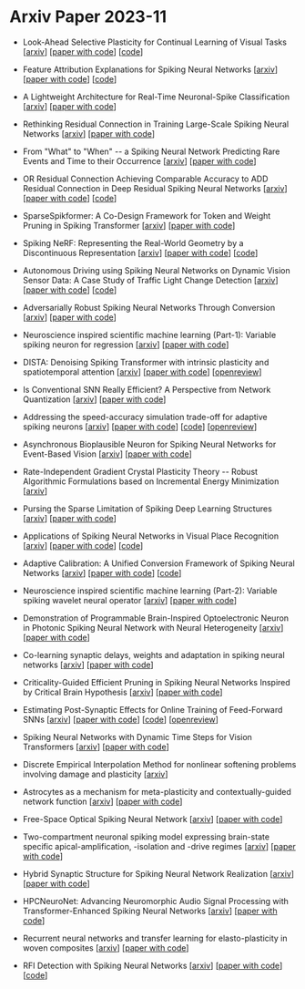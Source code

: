 # Arxiv Paper 2023-11


- Look-Ahead Selective Plasticity for Continual Learning of Visual Tasks [[arxiv](https://arxiv.org/abs/2311.01617)] [[paper with code](https://paperswithcode.com/paper/look-ahead-selective-plasticity-for-continual)] [[code](https://github.com/crouzbehmeshkin/lasp)]

- Feature Attribution Explanations for Spiking Neural Networks [[arxiv](https://arxiv.org/abs/2311.02110)] [[paper with code](https://paperswithcode.com/paper/feature-attribution-explanations-for-spiking)] [[code](https://github.com/elisanguyen/tsa-explanations)]

- A Lightweight Architecture for Real-Time Neuronal-Spike Classification [[arxiv](https://arxiv.org/abs/2311.04808)] [[paper with code](https://paperswithcode.com/paper/a-lightweight-architecture-for-real-time)]

- Rethinking Residual Connection in Training Large-Scale Spiking Neural Networks [[arxiv](https://arxiv.org/abs/2311.05171)] [[paper with code](https://paperswithcode.com/paper/rethinking-residual-connection-in-training)]

- From "What" to "When" -- a Spiking Neural Network Predicting Rare Events and Time to their Occurrence [[arxiv](https://arxiv.org/abs/2311.05210)] [[paper with code](https://paperswithcode.com/paper/from-what-to-when-a-spiking-neural-network)]

- OR Residual Connection Achieving Comparable Accuracy to ADD Residual Connection in Deep Residual Spiking Neural Networks [[arxiv](https://arxiv.org/abs/2311.06570)] [[paper with code](https://paperswithcode.com/paper/or-residual-connection-achieving-comparable)] [[code](https://github.com/ym-shan/orrc-syna-natural-pruning)]

- SparseSpikformer: A Co-Design Framework for Token and Weight Pruning in Spiking Transformer [[arxiv](https://arxiv.org/abs/2311.08806)] [[paper with code](https://paperswithcode.com/paper/sparsespikformer-a-co-design-framework-for)]

- Spiking NeRF: Representing the Real-World Geometry by a Discontinuous Representation [[arxiv](https://arxiv.org/abs/2311.09077)] [[paper with code](https://paperswithcode.com/paper/spiking-nerf-representing-the-real-world)] [[code](https://github.com/liaozhanfeng/spiking-nerf)]

- Autonomous Driving using Spiking Neural Networks on Dynamic Vision Sensor Data: A Case Study of Traffic Light Change Detection [[arxiv](https://arxiv.org/abs/2311.09225)] [[paper with code](https://paperswithcode.com/paper/autonomous-driving-using-spiking-neural)] [[code](https://github.com/xueleichen/snn-dvs-carla)]

- Adversarially Robust Spiking Neural Networks Through Conversion [[arxiv](https://arxiv.org/abs/2311.09266)] [[paper with code](https://paperswithcode.com/paper/adversarially-robust-spiking-neural-networks)]

- Neuroscience inspired scientific machine learning (Part-1): Variable spiking neuron for regression [[arxiv](https://arxiv.org/abs/2311.09267)] [[paper with code](https://paperswithcode.com/paper/neuroscience-inspired-scientific-machine)]

- DISTA: Denoising Spiking Transformer with intrinsic plasticity and spatiotemporal attention [[arxiv](https://arxiv.org/abs/2311.09376)] [[paper with code](https://paperswithcode.com/paper/dista-denoising-spiking-transformer-with)] [[openreview](https://openreview.net/forum?id=mjDROBU93g)]

- Is Conventional SNN Really Efficient? A Perspective from Network Quantization [[arxiv](https://arxiv.org/abs/2311.10802)] [[paper with code](https://paperswithcode.com/paper/is-conventional-snn-really-efficient-a)]

- Addressing the speed-accuracy simulation trade-off for adaptive spiking neurons [[arxiv](https://arxiv.org/abs/2311.11390)] [[paper with code](https://paperswithcode.com/paper/addressing-the-speed-accuracy-simulation)] [[code](https://github.com/webstorms/blocks)] [[openreview](https://openreview.net/forum?id=Ht79ZTVMsn)]

- Asynchronous Bioplausible Neuron for Spiking Neural Networks for Event-Based Vision [[arxiv](https://arxiv.org/abs/2311.11853)] [[paper with code](https://paperswithcode.com/paper/asynchronous-bioplausible-neuron-for-spiking)]

- Rate-Independent Gradient Crystal Plasticity Theory -- Robust Algorithmic Formulations based on Incremental Energy Minimization [[arxiv](https://arxiv.org/abs/2311.12026)]

- Pursing the Sparse Limitation of Spiking Deep Learning Structures [[arxiv](https://arxiv.org/abs/2311.12060)] [[paper with code](https://paperswithcode.com/paper/pursing-the-sparse-limitation-of-spiking-deep)]

- Applications of Spiking Neural Networks in Visual Place Recognition [[arxiv](https://arxiv.org/abs/2311.13186)] [[paper with code](https://paperswithcode.com/paper/applications-of-spiking-neural-networks-in)] [[code](https://github.com/qvpr/vprsnn)]

- Adaptive Calibration: A Unified Conversion Framework of Spiking Neural Networks [[arxiv](https://arxiv.org/abs/2311.14265)] [[paper with code](https://paperswithcode.com/paper/bursting-spikes-efficient-and-high)] [[code](https://github.com/bic-l/burst-ann2snn)]

- Neuroscience inspired scientific machine learning (Part-2): Variable spiking wavelet neural operator [[arxiv](https://arxiv.org/abs/2311.14710)] [[paper with code](https://paperswithcode.com/paper/neuroscience-inspired-scientific-machine-1)]

- Demonstration of Programmable Brain-Inspired Optoelectronic Neuron in Photonic Spiking Neural Network with Neural Heterogeneity [[arxiv](https://arxiv.org/abs/2311.15474)] [[paper with code](https://paperswithcode.com/paper/demonstration-of-programmable-brain-inspired)]

- Co-learning synaptic delays, weights and adaptation in spiking neural networks [[arxiv](https://arxiv.org/abs/2311.16112)] [[paper with code](https://paperswithcode.com/paper/co-learning-synaptic-delays-weights-and)]

- Criticality-Guided Efficient Pruning in Spiking Neural Networks Inspired by Critical Brain Hypothesis [[arxiv](https://arxiv.org/abs/2311.16141)] [[paper with code](https://paperswithcode.com/paper/brain-inspired-efficient-pruning-exploiting)]

- Estimating Post-Synaptic Effects for Online Training of Feed-Forward SNNs [[arxiv](https://arxiv.org/abs/2311.16151)] [[paper with code](https://paperswithcode.com/paper/estimating-post-synaptic-effects-for-online)] [[code](https://github.com/intelligent-microsystems-lab/otpe)] [[openreview](https://openreview.net/forum?id=ulMXGO1fdH)]

- Spiking Neural Networks with Dynamic Time Steps for Vision Transformers [[arxiv](https://arxiv.org/abs/2311.16456)] [[paper with code](https://paperswithcode.com/paper/spiking-neural-networks-with-dynamic-time)]

- Discrete Empirical Interpolation Method for nonlinear softening problems involving damage and plasticity [[arxiv](https://arxiv.org/abs/2311.17485)]

- Astrocytes as a mechanism for meta-plasticity and contextually-guided network function [[arxiv](https://arxiv.org/abs/2311.03508)] [[paper with code](https://paperswithcode.com/paper/astrocytes-as-a-mechanism-for-meta-plasticity)]

- Free-Space Optical Spiking Neural Network [[arxiv](https://arxiv.org/abs/2311.04558)] [[paper with code](https://paperswithcode.com/paper/free-space-optical-spiking-neural-network)]

- Two-compartment neuronal spiking model expressing brain-state specific apical-amplification, -isolation and -drive regimes [[arxiv](https://arxiv.org/abs/2311.06074)] [[paper with code](https://paperswithcode.com/paper/two-compartment-neuronal-spiking-model)]

- Hybrid Synaptic Structure for Spiking Neural Network Realization [[arxiv](https://arxiv.org/abs/2311.07787)] [[paper with code](https://paperswithcode.com/paper/hybrid-synaptic-structure-for-spiking-neural)]

- HPCNeuroNet: Advancing Neuromorphic Audio Signal Processing with Transformer-Enhanced Spiking Neural Networks [[arxiv](https://arxiv.org/abs/2311.12449)] [[paper with code](https://paperswithcode.com/paper/hpcneuronet-advancing-neuromorphic-audio)]

- Recurrent neural networks and transfer learning for elasto-plasticity in woven composites [[arxiv](https://arxiv.org/abs/2311.13434)] [[paper with code](https://paperswithcode.com/paper/recurrent-neural-networks-and-transfer)]

- RFI Detection with Spiking Neural Networks [[arxiv](https://arxiv.org/abs/2311.14303)] [[paper with code](https://paperswithcode.com/paper/rfi-detection-with-spiking-neural-networks)] [[code](https://github.com/pritchardn/tabascal-dataset)]